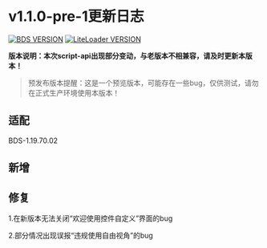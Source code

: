 # v1.1.0-pre-1更新日志

[![BDS VERSION](https://img.shields.io/badge/BDS-1.19.70.02-green?style=for-the-badge&logo=appveyor)](https://www.minecraft.net/en-us/download/server/bedrock)
[![LiteLoader VERSION](https://img.shields.io/badge/LiteLoader-暂未匹配版本-red?style=for-the-badge&logo=appveyor)](https://github.com/LiteLDev/LiteLoaderBDS/releases/tag/2.11.0)

**版本说明：本次script-api出现部分变动，与老版本不相兼容，请及时更新本版本！**

> 预发布版本提醒：这是一个预览版本，可能存在一些bug，仅供测试，请勿在正式生产环境使用本版本！

## 适配

BDS-1.19.70.02

## 新增


## 修复

1.在新版本无法关闭“欢迎使用控件自定义”界面的bug

2.部分情况出现误报“违规使用自由视角”的bug

